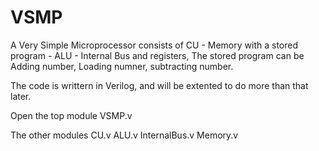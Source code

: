 # VSMP

A Very Simple Microprocessor consists of CU - Memory with a stored program - ALU - Internal Bus and registers, The stored program can be Adding number, Loading numner, subtracting number.

The code is writtern in Verilog, and will be extented to do more than that later.


Open the top module VSMP.v

The other modules
CU.v
ALU.v
InternalBus.v
Memory.v
